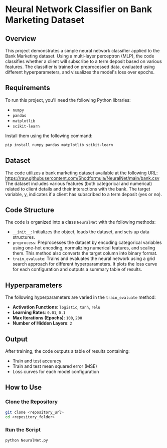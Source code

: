 # Neural Network Classifier on Bank Marketing Dataset

## Overview
This project demonstrates a simple neural network classifier applied to the Bank Marketing dataset. Using a multi-layer perceptron (MLP), the code classifies whether a client will subscribe to a term deposit based on various features. The classifier is trained on preprocessed data, evaluated using different hyperparameters, and visualizes the model's loss over epochs.

## Requirements
To run this project, you'll need the following Python libraries:
- `numpy`
- `pandas`
- `matplotlib`
- `scikit-learn`

Install them using the following command:
```bash
pip install numpy pandas matplotlib scikit-learn
```

## Dataset
The code utilizes a bank marketing dataset available at the following URL: https://raw.githubusercontent.com/Shodformula/NeuralNet/main/bank.csv
The dataset includes various features (both categorical and numerical) related to client details and their interactions with the bank. The target variable, y, indicates if a client has subscribed to a term deposit (yes or no).

## Code Structure
The code is organized into a class `NeuralNet` with the following methods:

- `__init__`: Initializes the object, loads the dataset, and sets up data structures.
- `preprocess`: Preprocesses the dataset by encoding categorical variables using one-hot encoding, normalizing numerical features, and scaling them. This method also converts the target column into binary format.
- `train_evaluate`: Trains and evaluates the neural network using a grid search approach for different hyperparameters. It plots the loss curve for each configuration and outputs a summary table of results.

## Hyperparameters
The following hyperparameters are varied in the `train_evaluate` method:

- **Activation Functions**: `logistic`, `tanh`, `relu`
- **Learning Rates**: `0.01`, `0.1`
- **Max Iterations (Epochs)**: `100`, `200`
- **Number of Hidden Layers**: `2`

## Output
After training, the code outputs a table of results containing:

- Train and test accuracy
- Train and test mean squared error (MSE)
- Loss curves for each model configuration

## How to Use

### Clone the Repository
```bash
git clone <repository_url>
cd <repository_folder>
```

### Run the Script
```bash
python NeuralNet.py
